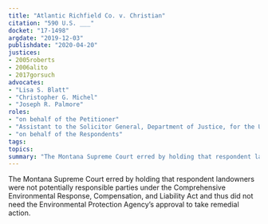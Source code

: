 ```yaml
---
title: "Atlantic Richfield Co. v. Christian"
citation: "590 U.S. ___"
docket: "17-1498"
argdate: "2019-12-03"
publishdate: "2020-04-20"
justices:
- 2005roberts
- 2006alito
- 2017gorsuch
advocates:
- "Lisa S. Blatt"
- "Christopher G. Michel"
- "Joseph R. Palmore"
roles:
- "on behalf of the Petitioner"
- "Assistant to the Solicitor General, Department of Justice, for the United States, as amicus curiae, supporting the Petitioner"
- "on behalf of the Respondents"
tags:
topics:
summary: "The Montana Supreme Court erred by holding that respondent landowners were not potentially responsible parties under the Comprehensive Environmental Response, Compensation, and Liability Act and thus did not need the Environmental Protection Agency’s approval to take remedial action."
---
```

The Montana Supreme Court erred by holding that respondent landowners were not potentially responsible parties under the Comprehensive Environmental Response, Compensation, and Liability Act and thus did not need the Environmental Protection Agency’s approval to take remedial action.
